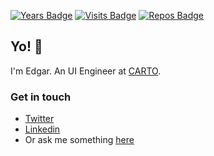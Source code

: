 [![Years Badge](https://badges.pufler.dev/years/puf17640)](https://badges.pufler.dev) [![Visits Badge](https://badges.pufler.dev/visits/puf17640/git-badges)](https://badges.pufler.dev) [![Repos Badge](https://badges.pufler.dev/repos/puf17640)](https://badges.pufler.dev)

## Yo! 👋

I'm Edgar. An UI Engineer at [CARTO](https://carto.com/).


### Get in touch 

- [Twitter](https://twitter.com/BuiltByEdgar)
- [Linkedin](https://www.linkedin.com/in/edgar-bermejo/)
- Or ask me something [here](https://github.com/builtbyedgar/builtbyedgar/issues)
